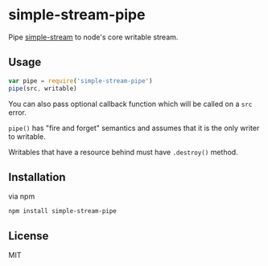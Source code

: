 # simple-stream-pipe

Pipe [simple-stream](https://github.com/eldargab/stream-simple) to node's core
writable stream.

## Usage

```javascript
var pipe = require('simple-stream-pipe')
pipe(src, writable)
```

You can also pass optional callback function which will be called
on a `src` error.

`pipe()` has "fire and forget" semantics and assumes that it is the
only writer to writable.

Writables that have a resource behind must have `.destroy()` method.

## Installation

via npm

```
npm install simple-stream-pipe
```

## License

MIT
